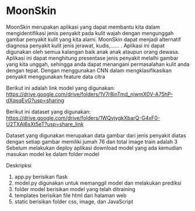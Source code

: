 # MoonSkin
MoonSkin merupakan aplikasi yang dapat membantu kita dalam mengidentifikasi jenis penyakit pada kulit wajah dengan mengunggah gambar penyakit kulit yang kita alami. MoonSkin dapat menjadi alternatif diagnosa  penyakit kulit jenis jerawat, kudis,...... . Aplikasi ini dapat digunakan oleh semua kalangan baik anak anak ataupun orang dewasa. Aplikasi ini dapat menghitung presentase jenis penyakit melalhi gambar yang kita unggah, sehingga anda dapat menangani permasalahan kulit anda dengan tepat.
Dengan menggunakan CNN dalam mengklasifikasikan penyakit menggunakan feature data citra 

Berikut ini adalah link model yang digunakan:
https://drive.google.com/drive/folders/1V7r8inTmd_njwmX0V-A75hP-dXqsqEyG?usp=sharing

Berikut ini dataset yang digunakan:
https://drive.google.com/drive/folders/1WQvjygkXbarQ-G4xF0-U2TXAl6sXt5eT?usp=share_link

Dataset yang digunakan merupakan data gambar dari jenis penyakit diatas dengan setiap gambar memiliki jumah 76 dan total image train adalah 3
Sebelum melakukan deploy aplikasi download model yang ada kemudian masukan model ke dalam folder model

Deskripksi 
1. app.py berisikan flask
2. model.py digunakan untuk memanggil model dan melakukan prediksi 
3. folder model berisikan model yang telah ditraining
4. templates berisikan file html dari halaman web
5. static berisikan folder css, image, dan JavaScript
